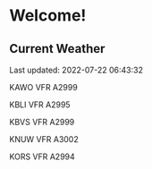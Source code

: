 # Welcome!

## Current Weather

Last updated: 2022-07-22 06:43:32

KAWO VFR A2999

KBLI VFR A2995

KBVS VFR A2999

KNUW VFR A3002

KORS VFR A2994


